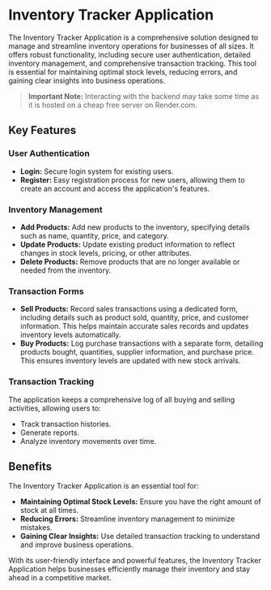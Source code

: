 # Inventory Tracker Application

The Inventory Tracker Application is a comprehensive solution designed to manage and streamline inventory operations for businesses of all sizes. It offers robust functionality, including secure user authentication, detailed inventory management, and comprehensive transaction tracking. This tool is essential for maintaining optimal stock levels, reducing errors, and gaining clear insights into business operations.

> **Important Note:** Interacting with the backend may take some time as it is hosted on a cheap free server on Render.com.

## Key Features

### User Authentication
- **Login:** Secure login system for existing users.
- **Register:** Easy registration process for new users, allowing them to create an account and access the application's features.

### Inventory Management
- **Add Products:** Add new products to the inventory, specifying details such as name, quantity, price, and category.
- **Update Products:** Update existing product information to reflect changes in stock levels, pricing, or other attributes.
- **Delete Products:** Remove products that are no longer available or needed from the inventory.

### Transaction Forms
- **Sell Products:** Record sales transactions using a dedicated form, including details such as product sold, quantity, price, and customer information. This helps maintain accurate sales records and updates inventory levels automatically.
- **Buy Products:** Log purchase transactions with a separate form, detailing products bought, quantities, supplier information, and purchase price. This ensures inventory levels are updated with new stock arrivals.

### Transaction Tracking
The application keeps a comprehensive log of all buying and selling activities, allowing users to:
- Track transaction histories.
- Generate reports.
- Analyze inventory movements over time.

## Benefits
The Inventory Tracker Application is an essential tool for:
- **Maintaining Optimal Stock Levels:** Ensure you have the right amount of stock at all times.
- **Reducing Errors:** Streamline inventory management to minimize mistakes.
- **Gaining Clear Insights:** Use detailed transaction tracking to understand and improve business operations.

With its user-friendly interface and powerful features, the Inventory Tracker Application helps businesses efficiently manage their inventory and stay ahead in a competitive market.
